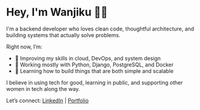 # Hey, I'm Wanjiku 👋🏽

I'm a backend developer who loves clean code, thoughtful architecture, and building systems that actually solve problems.

Right now, I’m:
- 🔧 Improving my skills in cloud, DevOps, and system design
- 🐍 Working mostly with Python, Django, PostgreSQL, and Docker
- 🧠 Learning how to build things that are both simple and scalable

I believe in using tech for good, learning in public, and supporting other women in tech along the way.

Let’s connect:
[LinkedIn](https://www.linkedin.com/in/wanjiku-kangangi) | [Portfolio](#coming-soon)

